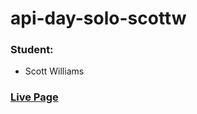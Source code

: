 # api-day-solo-scottw
### Student:
* Scott Williams
### [Live Page](https://ollk.github.io/api-day-solo-scottw/)

